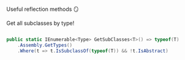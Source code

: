 Useful reflection methods 🪞


Get all subclasses by type!

```cs

public static IEnumerable<Type> GetSubClasses<T>() => typeof(T)
    .Assembly.GetTypes()
    .Where(t => t.IsSubclassOf(typeof(T)) && !t.IsAbstract)

```
